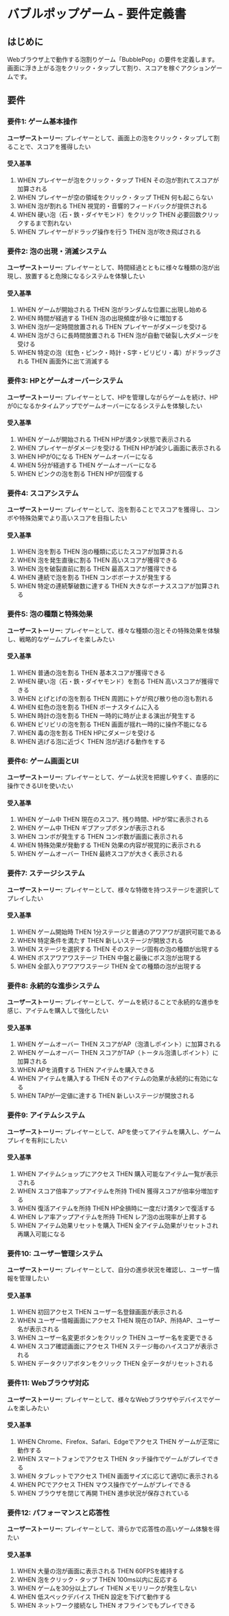 # バブルポップゲーム - 要件定義書

## はじめに

Webブラウザ上で動作する泡割りゲーム「BubblePop」の要件を定義します。画面に浮き上がる泡をクリック・タップして割り、スコアを稼ぐアクションゲームです。

## 要件

### 要件1: ゲーム基本操作

**ユーザーストーリー:** プレイヤーとして、画面上の泡をクリック・タップして割ることで、スコアを獲得したい

#### 受入基準
1. WHEN プレイヤーが泡をクリック・タップ THEN その泡が割れてスコアが加算される
2. WHEN プレイヤーが空の領域をクリック・タップ THEN 何も起こらない
3. WHEN 泡が割れる THEN 視覚的・音響的フィードバックが提供される
4. WHEN 硬い泡（石・鉄・ダイヤモンド）をクリック THEN 必要回数クリックするまで割れない
5. WHEN プレイヤーがドラッグ操作を行う THEN 泡が吹き飛ばされる

### 要件2: 泡の出現・消滅システム

**ユーザーストーリー:** プレイヤーとして、時間経過とともに様々な種類の泡が出現し、放置すると危険になるシステムを体験したい

#### 受入基準
1. WHEN ゲームが開始される THEN 泡がランダムな位置に出現し始める
2. WHEN 時間が経過する THEN 泡の出現頻度が徐々に増加する
3. WHEN 泡が一定時間放置される THEN プレイヤーがダメージを受ける
4. WHEN 泡がさらに長時間放置される THEN 泡が自動で破裂し大ダメージを受ける
5. WHEN 特定の泡（虹色・ピンク・時計・S字・ビリビリ・毒）がドラッグされる THEN 画面外に出て消滅する

### 要件3: HPとゲームオーバーシステム

**ユーザーストーリー:** プレイヤーとして、HPを管理しながらゲームを続け、HPが0になるかタイムアップでゲームオーバーになるシステムを体験したい

#### 受入基準
1. WHEN ゲームが開始される THEN HPが満タン状態で表示される
2. WHEN プレイヤーがダメージを受ける THEN HPが減少し画面に表示される
3. WHEN HPが0になる THEN ゲームオーバーになる
4. WHEN 5分が経過する THEN ゲームオーバーになる
5. WHEN ピンクの泡を割る THEN HPが回復する

### 要件4: スコアシステム

**ユーザーストーリー:** プレイヤーとして、泡を割ることでスコアを獲得し、コンボや特殊効果でより高いスコアを目指したい

#### 受入基準
1. WHEN 泡を割る THEN 泡の種類に応じたスコアが加算される
2. WHEN 泡を発生直後に割る THEN 高いスコアが獲得できる
3. WHEN 泡を破裂直前に割る THEN 最高スコアが獲得できる
4. WHEN 連続で泡を割る THEN コンボボーナスが発生する
5. WHEN 特定の連続撃破数に達する THEN 大きなボーナススコアが加算される

### 要件5: 泡の種類と特殊効果

**ユーザーストーリー:** プレイヤーとして、様々な種類の泡とその特殊効果を体験し、戦略的なゲームプレイを楽しみたい

#### 受入基準
1. WHEN 普通の泡を割る THEN 基本スコアが獲得できる
2. WHEN 硬い泡（石・鉄・ダイヤモンド）を割る THEN 高いスコアが獲得できる
3. WHEN とげとげの泡を割る THEN 周囲にトゲが飛び散り他の泡も割れる
4. WHEN 虹色の泡を割る THEN ボーナスタイムに入る
5. WHEN 時計の泡を割る THEN 一時的に時が止まる演出が発生する
6. WHEN ビリビリの泡を割る THEN 画面が揺れ一時的に操作不能になる
7. WHEN 毒の泡を割る THEN HPにダメージを受ける
8. WHEN 逃げる泡に近づく THEN 泡が逃げる動作をする

### 要件6: ゲーム画面とUI

**ユーザーストーリー:** プレイヤーとして、ゲーム状況を把握しやすく、直感的に操作できるUIを使いたい

#### 受入基準
1. WHEN ゲーム中 THEN 現在のスコア、残り時間、HPが常に表示される
2. WHEN ゲーム中 THEN ギブアップボタンが表示される
3. WHEN コンボが発生する THEN コンボ数が画面に表示される
4. WHEN 特殊効果が発動する THEN 効果の内容が視覚的に表示される
5. WHEN ゲームオーバー THEN 最終スコアが大きく表示される

### 要件7: ステージシステム

**ユーザーストーリー:** プレイヤーとして、様々な特徴を持つステージを選択してプレイしたい

#### 受入基準
1. WHEN ゲーム開始時 THEN 1分ステージと普通のアワアワが選択可能である
2. WHEN 特定条件を満たす THEN 新しいステージが開放される
3. WHEN ステージを選択する THEN そのステージ固有の泡の種類が出現する
4. WHEN ボスアワアワステージ THEN 中盤と最後にボス泡が出現する
5. WHEN 全部入りアワアワステージ THEN 全ての種類の泡が出現する

### 要件8: 永続的な進歩システム

**ユーザーストーリー:** プレイヤーとして、ゲームを続けることで永続的な進歩を感じ、アイテムを購入して強化したい

#### 受入基準
1. WHEN ゲームオーバー THEN スコアがAP（泡潰しポイント）に加算される
2. WHEN ゲームオーバー THEN スコアがTAP（トータル泡潰しポイント）に加算される
3. WHEN APを消費する THEN アイテムを購入できる
4. WHEN アイテムを購入する THEN そのアイテムの効果が永続的に有効になる
5. WHEN TAPが一定値に達する THEN 新しいステージが開放される

### 要件9: アイテムシステム

**ユーザーストーリー:** プレイヤーとして、APを使ってアイテムを購入し、ゲームプレイを有利にしたい

#### 受入基準
1. WHEN アイテムショップにアクセス THEN 購入可能なアイテム一覧が表示される
2. WHEN スコア倍率アップアイテムを所持 THEN 獲得スコアが倍率分増加する
3. WHEN 復活アイテムを所持 THEN HP全損時に一度だけ満タンで復活する
4. WHEN レア率アップアイテムを所持 THEN レア泡の出現率が上昇する
5. WHEN アイテム効果リセットを購入 THEN 全アイテム効果がリセットされ再購入可能になる

### 要件10: ユーザー管理システム

**ユーザーストーリー:** プレイヤーとして、自分の進歩状況を確認し、ユーザー情報を管理したい

#### 受入基準
1. WHEN 初回アクセス THEN ユーザー名登録画面が表示される
2. WHEN ユーザー情報画面にアクセス THEN 現在のTAP、所持AP、ユーザー名が表示される
3. WHEN ユーザー名変更ボタンをクリック THEN ユーザー名を変更できる
4. WHEN スコア確認画面にアクセス THEN ステージ毎のハイスコアが表示される
5. WHEN データクリアボタンをクリック THEN 全データがリセットされる

### 要件11: Webブラウザ対応

**ユーザーストーリー:** プレイヤーとして、様々なWebブラウザやデバイスでゲームを楽しみたい

#### 受入基準
1. WHEN Chrome、Firefox、Safari、Edgeでアクセス THEN ゲームが正常に動作する
2. WHEN スマートフォンでアクセス THEN タッチ操作でゲームがプレイできる
3. WHEN タブレットでアクセス THEN 画面サイズに応じて適切に表示される
4. WHEN PCでアクセス THEN マウス操作でゲームがプレイできる
5. WHEN ブラウザを閉じて再開 THEN 進歩状況が保存されている

### 要件12: パフォーマンスと応答性

**ユーザーストーリー:** プレイヤーとして、滑らかで応答性の高いゲーム体験を得たい

#### 受入基準
1. WHEN 大量の泡が画面に表示される THEN 60FPSを維持する
2. WHEN 泡をクリック・タップ THEN 100ms以内に反応する
3. WHEN ゲームを30分以上プレイ THEN メモリリークが発生しない
4. WHEN 低スペックデバイス THEN 設定を下げて動作する
5. WHEN ネットワーク接続なし THEN オフラインでもプレイできる